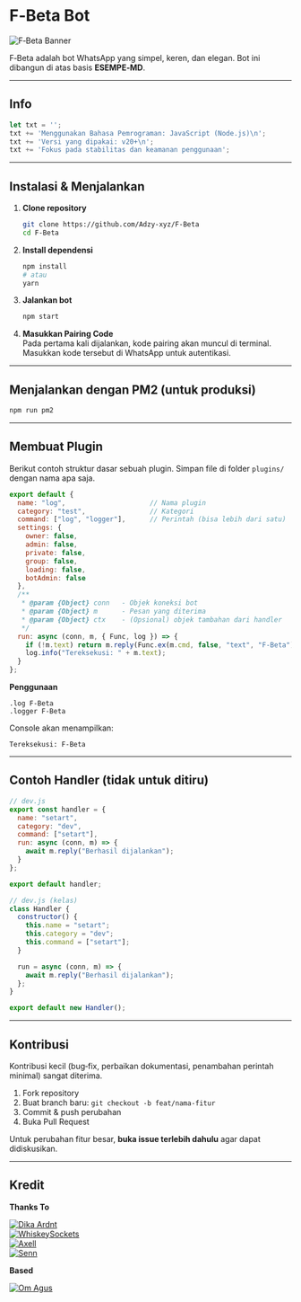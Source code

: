 # F‑Beta Bot

![F‑Beta Banner](https://github.com/Adzy-xyz.png?size=500)

F‑Beta adalah bot WhatsApp yang simpel, keren, dan elegan. Bot ini dibangun di atas basis **ESEMPE‑MD**.

---

## Info
```js
let txt = '';
txt += 'Menggunakan Bahasa Pemrograman: JavaScript (Node.js)\n';
txt += 'Versi yang dipakai: v20+\n';
txt += 'Fokus pada stabilitas dan keamanan penggunaan';
```

---

## Instalasi & Menjalankan

1. **Clone repository**
   ```bash
   git clone https://github.com/Adzy-xyz/F-Beta
   cd F-Beta
   ```

2. **Install dependensi**
   ```bash
   npm install
   # atau
   yarn
   ```

3. **Jalankan bot**
   ```bash
   npm start
   ```

4. **Masukkan Pairing Code**  
   Pada pertama kali dijalankan, kode pairing akan muncul di terminal. Masukkan kode tersebut di WhatsApp untuk autentikasi.

---

## Menjalankan dengan PM2 (untuk produksi)

```bash
npm run pm2
```

---

## Membuat Plugin

Berikut contoh struktur dasar sebuah plugin. Simpan file di folder `plugins/` dengan nama apa saja.

```js
export default {
  name: "log",                     // Nama plugin
  category: "test",                // Kategori
  command: ["log", "logger"],      // Perintah (bisa lebih dari satu)
  settings: {
    owner: false,
    admin: false,
    private: false,
    group: false,
    loading: false,
    botAdmin: false
  },
  /**
   * @param {Object} conn   - Objek koneksi bot
   * @param {Object} m      - Pesan yang diterima
   * @param {Object} ctx    - (Opsional) objek tambahan dari handler
   */
  run: async (conn, m, { Func, log }) => {
    if (!m.text) return m.reply(Func.ex(m.cmd, false, "text", "F‑Beta"));
    log.info("Tereksekusi: " + m.text);
  }
};
```

**Penggunaan**

```
.log F-Beta
.logger F-Beta
```

Console akan menampilkan:

```
Tereksekusi: F-Beta
```

---

## Contoh Handler (tidak untuk ditiru)

```js
// dev.js
export const handler = {
  name: "setart",
  category: "dev",
  command: ["setart"],
  run: async (conn, m) => {
    await m.reply("Berhasil dijalankan");
  }
};

export default handler;
```

```js
// dev.js (kelas)
class Handler {
  constructor() {
    this.name = "setart";
    this.category = "dev";
    this.command = ["setart"];
  }

  run = async (conn, m) => {
    await m.reply("Berhasil dijalankan");
  };
}

export default new Handler();
```

---

## Kontribusi

Kontribusi kecil (bug‑fix, perbaikan dokumentasi, penambahan perintah minimal) sangat diterima.

1. Fork repository
2. Buat branch baru: `git checkout -b feat/nama-fitur`
3. Commit & push perubahan
4. Buka Pull Request

Untuk perubahan fitur besar, **buka issue terlebih dahulu** agar dapat didiskusikan.

---

## Kredit

**Thanks To**

[![Dika Ardnt](https://github.com/DikaArdnt.png?size=100)](https://github.com/DikaArdnt)  
[![WhiskeySockets](https://github.com/WhiskeySockets.png?size=100)](https://github.com/WhiskeySockets/Baileys)  
[![Axell](https://github.com/AxellNetwork.png?size=100)](https://github.com/AxellNetwork)  
[![Senn](https://github.com/synshin9.png?size=100)](https://github.com/synshin9)

**Based**

[![Om Agus](https://github.com/AgusXzz.png?size=100)](https://github.com/AgusXzz)  